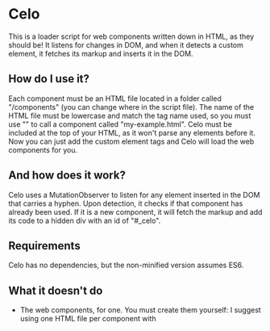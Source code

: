 # Celo
This is a loader script for web components written down in HTML, as they should be! It listens for changes in DOM, and when it detects a custom element, it fetches its markup and inserts it in the DOM.

## How do I use it?
Each component must be an HTML file located in a folder called "/components" (you can change where in the script file). The name of the HTML file must be lowercase and match the tag name used, so you must use "<my-example>" to call a component called "my-example.html".
Celo must be included at the top of your HTML, as it won't parse any elements before it.
Now you can just add the custom element tags and Celo will load the web components for you.

## And how does it work?
Celo uses a MutationObserver to listen for any element inserted in the DOM that carries a hyphen. Upon detection, it checks if that component has already been used. If it is a new component, it will fetch the markup and add its code to a hidden div with an id of "#\_celo".

## Requirements
Celo has no dependencies, but the non-minified version assumes ES6.

## What it doesn't do
+ The web components, for one. You must create them yourself: I suggest using one HTML file per component with <template>, <style> and <script> tags.
+ It doesn't make your app descriptive, reactive, responsive or progressive. It just allows you to load web components and lets you do your other chores whichever way you see fit.
+ It doesn't cache your components for other visits. Try setting that up with service workers.
